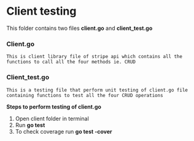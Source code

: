 
# Client testing

This folder contains two files <strong>client.go</strong> and <strong>client_test.go</strong>

### Client.go

    This is client library file of stripe api which contains all the functions to call all the four methods ie. CRUD

### Client_test.go

    This is a testing file that perform unit testing of client.go file containing functions to test all the four CRUD operations

<strong>Steps to perform testing of client.go</strong>
<br>

1. Open client folder in terminal <br>
2. Run <strong>go test</strong> <br/>
3. To check coverage run <strong>go test -cover</strong>
